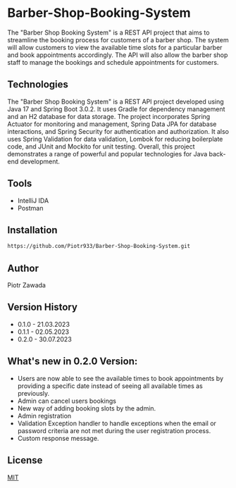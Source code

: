 # Barber-Shop-Booking-System

The "Barber Shop Booking System" is a REST API project that aims to streamline the booking process for customers of a barber shop. The system will allow customers to view the available time slots for a particular barber and book appointments accordingly. The API will also allow the barber shop staff to manage the bookings and schedule appointments for customers.


## Technologies

The "Barber Shop Booking System" is a REST API project developed using Java 17 and Spring Boot 3.0.2. It uses Gradle for dependency management and an H2 database for data storage. The project incorporates Spring Actuator for monitoring and management, Spring Data JPA for database interactions, and Spring Security for authentication and authorization. It also uses Spring Validation for data validation, Lombok for reducing boilerplate code, and JUnit and Mockito for unit testing. Overall, this project demonstrates a range of powerful and popular technologies for Java back-end development.

## Tools
* IntelliJ IDA
* Postman

## Installation
```bash
https://github.com/Piotr933/Barber-Shop-Booking-System.git
```
## Author
Piotr Zawada

## Version History

* 0.1.0  - 21.03.2023
* 0.1.1  - 02.05.2023 
* 0.2.0  - 30.07.2023 

## What's new in 0.2.0 Version:

   * Users are now able to see the available times to book appointments by providing a specific date
     instead of seeing all available times as previously.
   * Admin can cancel users bookings 
   * New way of adding booking slots by the admin.
   * Admin registration
   * Validation Exception handler to handle exceptions when the email or password criteria 
     are not met during the user registration process.
   * Custom response message.

## License
[MIT](https://choosealicense.com/licenses/mit/)





